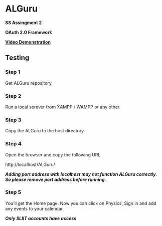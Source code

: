 # ALGuru

**SS Assingment 2**

**OAuth 2.0 Framework**

**[Video Demonstration](https://youtu.be/xH6bRRSixY0)**

## Testing

### Step 1
Get ALGuru repository.

### Step 2
Run a local serever from XAMPP / WAMPP or any other.

### Step 3
Copy the ALGuru to the host directory.

### Step 4
Open the browser and copy the following URL

http://localhost/ALGuru/

***Adding port address with localhost may not function ALGuru correctly. So please remove port address before running.***

### Step 5
You'll get the Home page. Now you can click on Physics, Sign in and add any events to your calendar.

***Only SLIIT accounts have access***